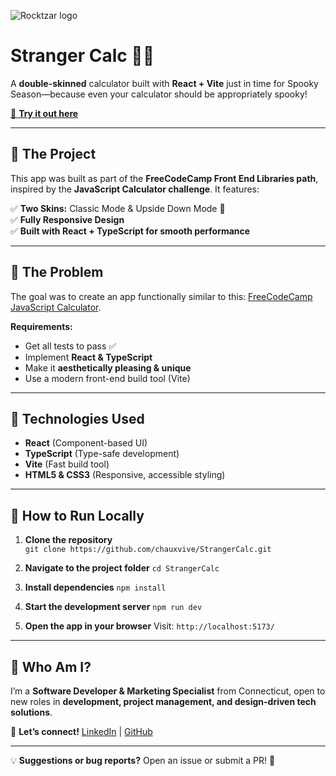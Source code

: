 ![Rocktzar logo](https://res.cloudinary.com/mpauldesigns/image/upload/c_scale,q_100,w_200/v1540421311/rocktzar_red.png)

# Stranger Calc 🎃👻  

A **double-skinned** calculator built with **React + Vite** just in time for Spooky Season—because even your calculator should be appropriately spooky!  

[🔗 **Try it out here**](https://chauxvive.github.io/fcc-calculator/)  

---

## 🔹 The Project  

This app was built as part of the **FreeCodeCamp Front End Libraries path**, inspired by the **JavaScript Calculator challenge**. It features:  

✅ **Two Skins:** Classic Mode & Upside Down Mode 👀  
✅ **Fully Responsive Design**  
✅ **Built with React + TypeScript for smooth performance**  

---

## 🔹 The Problem  

The goal was to create an app functionally similar to this: [FreeCodeCamp JavaScript Calculator](https://javascript-calculator.freecodecamp.rocks/).  

**Requirements:**  
- Get all tests to pass ✅  
- Implement **React & TypeScript**  
- Make it **aesthetically pleasing & unique**  
- Use a modern front-end build tool (Vite)  

---

## 🔹 Technologies Used  

- **React** (Component-based UI)  
- **TypeScript** (Type-safe development)  
- **Vite** (Fast build tool)  
- **HTML5 & CSS3** (Responsive, accessible styling)  

---
## 🔹 How to Run Locally  

1. **Clone the repository**  
   ```git clone https://github.com/chauxvive/StrangerCalc.git```

2. **Navigate to the project folder**
   ```cd StrangerCalc```

3. **Install dependencies**
   ```npm install```

4. **Start the development server**
   ```npm run dev```

5. **Open the app in your browser**
Visit:
   ```http://localhost:5173/```



---

## 🔹 Who Am I?  

I’m a **Software Developer & Marketing Specialist** from Connecticut, open to new roles in **development, project management, and design-driven tech solutions**.  

📩 **Let’s connect!** [LinkedIn](https://www.linkedin.com/in/mpauldesigns/) | [GitHub](https://github.com/chauxvive)  

---

💡 **Suggestions or bug reports?** Open an issue or submit a PR! 🚀  

